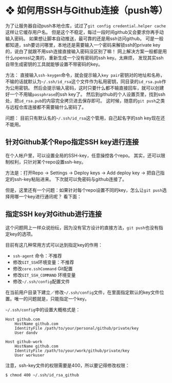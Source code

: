 #  ❖ 如何用SSH与Github连接（push等）

为了让服务器自动push本地仓库，试过了`git config credential.helper cache`这样让它缓存用户名。
但是这个不稳定，每过一段时间github又会要求你再手动输入密码。
如果想让脚本自动推送，最可靠的还是用ssh访问github。
可是一般都知道，ssh要访问哪里，本地还是需要输入一个密码来解锁ssh的private key的，说白了就跟不用ssh连接直接输入密码没区别了嘛！
网上解决方案一般都是用什么openssl之类的，重新生成一个没有密码的ssh key。太麻烦，
发现其实ssh自带生成密钥的工具就能够设置不带密码的key。

方法：
直接输入`ssh-keygen`命令，就会提示输入`key pair`密钥对的地址和名称，不输的话就默认为`~/.ssh/id_rsa`这个文件作为私用密钥，同目录的`id_rsa.pub`作为公用密钥。
然后会提示输入密码，这时只要什么都不输直接回车，就可以创建好一个不用输`passphrase`的ssh key了。
然后到github的个人设置页里，找到ssh处，把`id_rsa.pub`的内容完全拷贝进去保存即可。
这时候，随意的`git push`之类与远程仓库连接都不需要输什么密码了。

问题：
目前只有默认名的`~/.ssh/id_rsa`这个管用，自己起名字的ssh key现在还不能用。



## 针对Github某个Repo指定SSH key进行连接
在个人帐户里，可以设置全局的SSH-key，任意操控各个repo。
其实，还可以限制权利，只针对某个repo设置ssh-key。

方法是：打开Repo -> Settings -> Deploy keys -> Add deploy key -> 把自己指定的ssh-key粘贴进来。
下次就可以免密码与github连接了。

但是，这里还有一个问题：如果针对每个repo设置不同的key，怎么让`git push`选择用哪一个key进行通讯呢？
看下面：



## 指定SSH key对Github进行连接
这个问题网上一样众说纷纭，因为没有官方设计的直接方法，`git push`也没有指定key的选项。

目前有这几种常用方式可以达到指定key的作用：
- `ssh-agent` 命令：不推荐
- 修改`GIT_SSH`环境变量：不推荐
- 修改`core.sshCommand` Git配置
- 修改`GIT_SSH_COMMAND` 环境变量
- 修改`~/.ssh/config`配置文件

在当前用户目录下建立／修改`~/.ssh/config`文件，在里面指定默认的key文件位置。唯一的问题就是，只能指定一个key。

`~/.ssh/config`中的设置大概格式是：
```
Host github.com
    HostName github.com
    IdentityFile /path/to/your/personal/github/private/key
    User dandv

Host github-work
    HostName github.com
    IdentityFile /path/to/your/work/github/private/key
    User workuser

```

注意，ssh-key文件的权限需要是400，所以要记得修改权限：
```sh
$ chmod 400 ~/.ssh/id_rsa_github
```